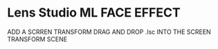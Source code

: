 # Lens Studio ML FACE EFFECT

ADD A SCRREN TRANSFORM
DRAG AND DROP .lsc INTO THE SCREEN TRANSFORM SCENE